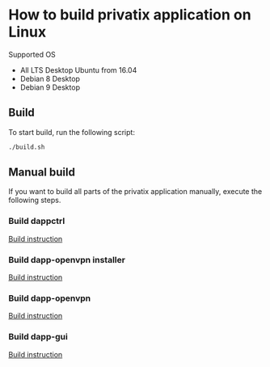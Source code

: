 # How to build privatix application on Linux

Supported OS
* All LTS Desktop Ubuntu from 16.04
* Debian 8 Desktop 
* Debian 9 Desktop

## Build

To start build, run the following script:

```bash
./build.sh
```

## Manual build

If you want to build all parts of the privatix application manually, 
execute the following steps.

### Build dappctrl

[Build instruction](https://github.com/Privatix/dappctrl/blob/master/README.md)

### Build dapp-openvpn installer

[Build instruction](https://github.com/Privatix/dapp-openvpn/tree/master/inst/README.md)

### Build dapp-openvpn

[Build instruction](https://github.com/Privatix/dapp-openvpn/tree/master/README.md)

### Build dapp-gui

[Build instruction](https://github.com/Privatix/dapp-gui/README.md)